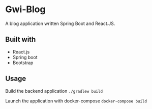 # Gwi-Blog

A blog application written Spring Boot and React.JS.

## Built with

- React.js
- Spring boot
- Bootstrap


## Usage

Build the backend application
`./gradlew build`

Launch the application with docker-compose
`docker-compose build`
